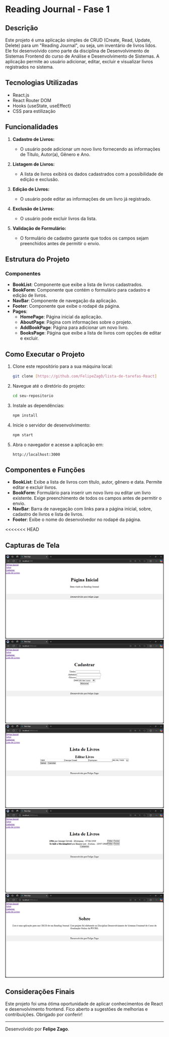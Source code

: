 # Reading Journal - Fase 1

## Descrição

Este projeto é uma aplicação simples de CRUD (Create, Read, Update, Delete) para um "Reading Journal", ou seja, um inventário de livros lidos. Ele foi desenvolvido como parte da disciplina de Desenvolvimento de Sistemas Frontend do curso de Análise e Desenvolvimento de Sistemas. A aplicação permite ao usuário adicionar, editar, excluir e visualizar livros registrados no sistema.

## Tecnologias Utilizadas

- React.js
- React Router DOM
- Hooks (useState, useEffect)
- CSS para estilização

## Funcionalidades

1. **Cadastro de Livros:**
   - O usuário pode adicionar um novo livro fornecendo as informações de Título, Autor(a), Gênero e Ano.
   
2. **Listagem de Livros:**
   - A lista de livros exibirá os dados cadastrados com a possibilidade de edição e exclusão.
   
3. **Edição de Livros:**
   - O usuário pode editar as informações de um livro já registrado.
   
4. **Exclusão de Livros:**
   - O usuário pode excluir livros da lista.

5. **Validação de Formulário:**
   - O formulário de cadastro garante que todos os campos sejam preenchidos antes de permitir o envio.

## Estrutura do Projeto

### Componentes

- **BookList**: Componente que exibe a lista de livros cadastrados.
- **BookForm**: Componente que contém o formulário para cadastro e edição de livros.
- **NavBar**: Componente de navegação da aplicação.
- **Footer**: Componente que exibe o rodapé da página.
- **Pages**:
  - **HomePage**: Página inicial da aplicação.
  - **AboutPage**: Página com informações sobre o projeto.
  - **AddBookPage**: Página para adicionar um novo livro.
  - **BooksPage**: Página que exibe a lista de livros com opções de editar e excluir.

## Como Executar o Projeto

1. Clone este repositório para a sua máquina local:
   ```bash
   git clone [https://github.com/FelipeZag0/lista-de-tarefas-React]
   ```
   
2. Navegue até o diretório do projeto:
   ```bash
   cd seu-repositorio
   ```

3. Instale as dependências:
   ```bash
   npm install
   ```

4. Inicie o servidor de desenvolvimento:
   ```bash
   npm start
   ```

5. Abra o navegador e acesse a aplicação em:
   ```
   http://localhost:3000
   ```

## Componentes e Funções

- **BookList**: Exibe a lista de livros com título, autor, gênero e data. Permite editar e excluir livros.
- **BookForm**: Formulário para inserir um novo livro ou editar um livro existente. Exige preenchimento de todos os campos antes de permitir o envio.
- **NavBar**: Barra de navegação com links para a página inicial, sobre, cadastro de livros e lista de livros.
- **Footer**: Exibe o nome do desenvolvedor no rodapé da página.

<<<<<<< HEAD

## Capturas de Tela

![Página Inicial](./src/screenshots/pg-inicial.png)
![Cadastro de Livro](./src/screenshots/cadastrar.png)
![Edição de Livro](./src/screenshots/editar.png)
![Lista de Livros](./src/screenshots/lista-de-livros.png)
![Sobre](./src/screenshots/sobre.png)


## Considerações Finais

Este projeto foi uma ótima oportunidade de aplicar conhecimentos de React e desenvolvimento frontend. Fico aberto a sugestões de melhorias e contribuições. Obrigado por conferir!

---

Desenvolvido por **Felipe Zago**.
